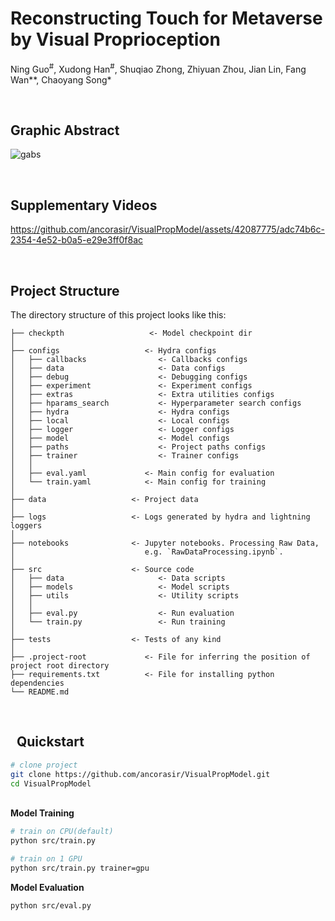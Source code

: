 # Reconstructing Touch for Metaverse by Visual Proprioception
Ning Guo<sup>#</sup>, Xudong Han<sup>#</sup>, Shuqiao Zhong, Zhiyuan Zhou, Jian Lin, Fang Wan**, Chaoyang Song*

<br>

## Graphic Abstract
![gabs](https://github.com/ancorasir/VisualPropModel/assets/42087775/38749dc4-7b34-46d2-9c42-14f87187a343)

<br>

## Supplementary Videos

https://github.com/ancorasir/VisualPropModel/assets/42087775/adc74b6c-2354-4e52-b0a5-e29e3ff0f8ac

<br>

## Project Structure

The directory structure of this project looks like this:

```
├── checkpth                   <- Model checkpoint dir
│   
├── configs                   <- Hydra configs
│   ├── callbacks                <- Callbacks configs
│   ├── data                     <- Data configs
│   ├── debug                    <- Debugging configs
│   ├── experiment               <- Experiment configs
│   ├── extras                   <- Extra utilities configs
│   ├── hparams_search           <- Hyperparameter search configs
│   ├── hydra                    <- Hydra configs
│   ├── local                    <- Local configs
│   ├── logger                   <- Logger configs
│   ├── model                    <- Model configs
│   ├── paths                    <- Project paths configs
│   ├── trainer                  <- Trainer configs
│   │
│   ├── eval.yaml             <- Main config for evaluation
│   └── train.yaml            <- Main config for training
│
├── data                   <- Project data
│
├── logs                   <- Logs generated by hydra and lightning loggers
│
├── notebooks              <- Jupyter notebooks. Processing Raw Data,                        
│                             e.g. `RawDataProcessing.ipynb`.
│
├── src                    <- Source code
│   ├── data                     <- Data scripts
│   ├── models                   <- Model scripts
│   ├── utils                    <- Utility scripts
│   │
│   ├── eval.py                  <- Run evaluation
│   └── train.py                 <- Run training
│
├── tests                  <- Tests of any kind
│
├── .project-root             <- File for inferring the position of project root directory
├── requirements.txt          <- File for installing python dependencies
└── README.md
```

<br>

##   Quickstart

```bash
# clone project
git clone https://github.com/ancorasir/VisualPropModel.git
cd VisualPropModel

```

<br>

<summary><b>Model Training</b></summary>

```bash
# train on CPU(default)
python src/train.py

# train on 1 GPU
python src/train.py trainer=gpu
```


<summary><b>Model Evaluation</b></summary>

```bash
python src/eval.py 
```

